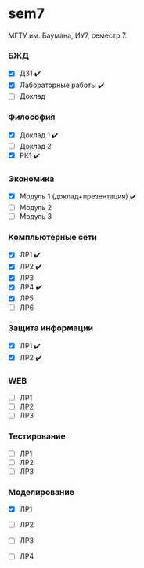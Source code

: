 # sem7
МГТУ им. Баумана, ИУ7, семестр 7.

### БЖД 
 - [x] ДЗ1 :heavy_check_mark:
 - [x] Лабораторные работы :heavy_check_mark:
 - [ ] Доклад 

### Философия
 - [x] Доклад 1 :heavy_check_mark:
 - [ ] Доклад 2
 - [x] РК1 :heavy_check_mark:

### Экономика 
 - [x] Модуль 1 (доклад+презентация) :heavy_check_mark:
 - [ ] Модуль 2
 - [ ] Модуль 3

### Компльютерные сети
 - [x] ЛР1 :heavy_check_mark: 
 - [x] ЛР2 :heavy_check_mark: 
 - [x] ЛР3
 - [x] ЛР4 :heavy_check_mark:
 - [x] ЛР5
 - [ ] ЛР6    

### Защита информации
 - [x] ЛР1 :heavy_check_mark:
 - [x] ЛР2 :heavy_check_mark:

### WEB 
 - [ ] ЛР1 
 - [ ] ЛР2
 - [ ] ЛР3 

### Тестирование 
 - [ ] ЛР1  
 - [ ] ЛР2
 - [ ] ЛР3 

### Моделирование
 - [x] ЛР1 
 - [ ] ЛР2
 - [ ] ЛР3
 - [ ] ЛР4

